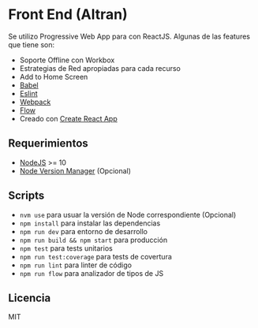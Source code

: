 # Front End (Altran)

Se utilizo Progressive Web App para con ReactJS. Algunas de las features que tiene son:

* Soporte Offline con Workbox
* Estrategias de Red apropiadas para cada recurso
* Add to Home Screen
* [Babel](https://babeljs.io)
* [Eslint](https://eslint.org)
* [Webpack](https://webpack.js.org)
* [Flow](https://flow.org/)
* Creado con [Create React App](https://github.com/facebookincubator/create-react-app)

## Requerimientos

* [NodeJS](https://nodejs.org/en) >= 10
* [Node Version Manager](https://github.com/creationix/nvm) (Opcional)

## Scripts

* `nvm use` para usuar la versión de Node correspondiente (Opcional)
* `npm install` para instalar las dependencias
* `npm run dev` para entorno de desarrollo
* `npm run build && npm start` para producción
* `npm test` para tests unitarios
* `npm run test:coverage` para tests de covertura
* `npm run lint` para linter de código
* `npm run flow` para analizador de tipos de JS

## Licencia

MIT

